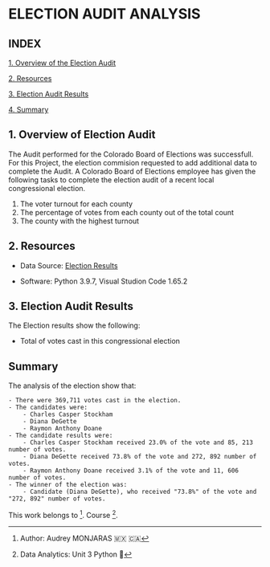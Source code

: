 # **ELECTION AUDIT ANALYSIS**

## **INDEX**

[1. Overview of the Election Audit](#1-overview-of-election-audit)

[2. Resources](#Resources)

[3. Election Audit Results](#Results)

[4. Summary](#Summary)



## **1. Overview of Election Audit**
The Audit performed for the Colorado Board of Elections was successfull. For this Project, the election commision requested to add additional data to complete the Audit.
A Colorado Board of Elections employee has given the following tasks to complete the election audit of a recent local congressional election.

1. The voter turnout for each county
2. The percentage of votes from each county out of the total count
3. The county with the highest turnout

## **2. Resources**
- Data Source: [Election Results](../blob/main/Election_Analysis/Resources/election_results.csv)

- Software: Python 3.9.7, Visual Studion Code 1.65.2

## **3. Election Audit Results**
The Election results show the following:

- Total of votes cast in this congressional election



## **Summary**
The analysis of the election show that:

    - There were 369,711 votes cast in the election.
    - The candidates were:
        - Charles Casper Stockham
        - Diana DeGette
        - Raymon Anthony Doane
    - The candidate results were:
        - Charles Casper Stockham received 23.0% of the vote and 85, 213 number of votes.
        - Diana DeGette received 73.8% of the vote and 272, 892 number of votes.
        - Raymon Anthony Doane received 3.1% of the vote and 11, 606 number of votes.
    - The winner of the election was:
        - Candidate (Diana DeGette), who received "73.8%" of the vote and "272, 892" number of votes.


This work belongs to [^1].
Course [^2].
[^note]:
[^1]: Author: Audrey MONJARAS :mexico: :canada:
[^2]: Data Analytics: Unit 3 Python :snake:
